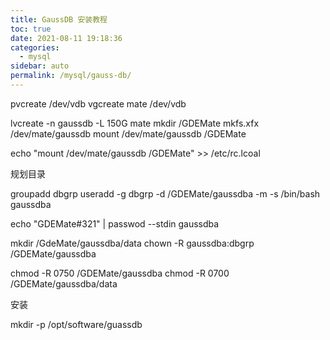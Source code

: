 ```yaml
---
title: GaussDB 安装教程
toc: true
date: 2021-08-11 19:18:36
categories: 
  - mysql
sidebar: auto
permalink: /mysql/gauss-db/
---
```


pvcreate /dev/vdb
vgcreate mate /dev/vdb

lvcreate -n gaussdb -L 150G mate 
mkdir /GDEMate
mkfs.xfx /dev/mate/gaussdb
mount /dev/mate/gaussdb /GDEMate

echo "mount /dev/mate/gaussdb /GDEMate" >> /etc/rc.lcoal

规划目录

groupadd dbgrp 
useradd -g dbgrp -d /GDEMate/gaussdba -m -s /bin/bash gaussdba

echo "GDEMate#321" | passwod --stdin gaussdba

mkdir /GdeMate/gaussdba/data
chown -R gaussdba:dbgrp /GDEMate/gaussdba

chmod -R 0750 /GDEMate/gaussdba
chmod -R 0700 /GDEMate/gaussdba/data

安装

mkdir -p  /opt/software/guassdb


